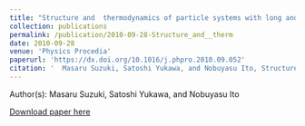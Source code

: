 ```yaml
---
title: "Structure and  thermodynamics of particle systems with long and middle-range  interactions"
collection: publications
permalink: /publication/2010-09-28-Structure_and__therm
date: 2010-09-28
venue: 'Physics Procedia'
paperurl: 'https://dx.doi.org/10.1016/j.phpro.2010.09.052'
citation: '  Masaru Suzuki, Satoshi Yukawa, and Nobuyasu Ito, Structure and  thermodynamics of particle systems with long and middle-range  interactions, Physics Procedia, <b>7</b>, 98, (2010)'
---
```


Author(s):   Masaru Suzuki, Satoshi Yukawa, and Nobuyasu Ito


<a href='https://dx.doi.org/10.1016/j.phpro.2010.09.052'>Download paper here</a>
